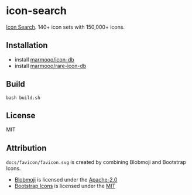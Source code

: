 # icon-search

[Icon Search](https://marmooo.github.io/icon-search/). 140+ icon sets with
150,000+ icons.

## Installation

- install [marmooo/icon-db](https://github.com/marmooo/icon-db)
- install [marmooo/rare-icon-db](https://github.com/marmooo/rare-icon-db)

## Build

```
bash build.sh
```

## License

MIT

## Attribution

`docs/favicon/favicon.svg` is created by combining Blobmoji and Bootstrap Icons.

- [Blobmoji](https://github.com/C1710/blobmoji) is licensed under the
  [Apache-2.0](https://github.com/C1710/blobmoji/blob/main/LICENSE)
- [Bootstrap Icons](https://github.com/twbs/icons) is licensed under the
  [MIT](https://github.com/twbs/icons/blob/main/LICENSE.md)
